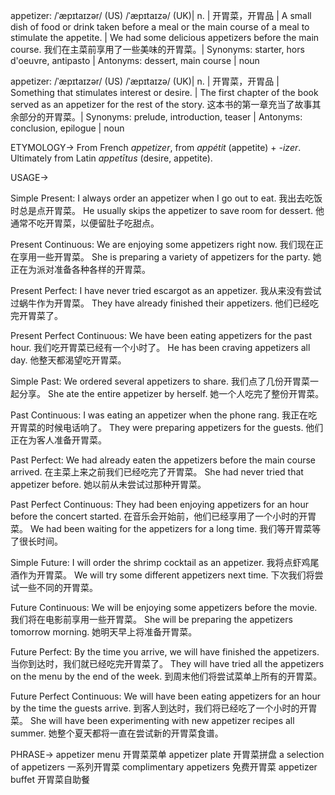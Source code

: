 appetizer: /ˈæpɪtaɪzər/ (US) /ˈæpɪtaɪzə/ (UK)| n. | 开胃菜，开胃品 | A small dish of food or drink taken before a meal or the main course of a meal to stimulate the appetite. | We had some delicious appetizers before the main course. 我们在主菜前享用了一些美味的开胃菜。|  Synonyms: starter, hors d'oeuvre, antipasto | Antonyms: dessert, main course | noun

appetizer: /ˈæpɪtaɪzər/ (US) /ˈæpɪtaɪzə/ (UK)| n. | 开胃菜，开胃品 | Something that stimulates interest or desire. | The first chapter of the book served as an appetizer for the rest of the story. 这本书的第一章充当了故事其余部分的开胃菜。| Synonyms: prelude, introduction, teaser | Antonyms: conclusion, epilogue | noun


ETYMOLOGY->
From French *appetizer*, from *appétit* (appetite) + *-izer*. Ultimately from Latin *appetītus* (desire, appetite).


USAGE->

Simple Present:
I always order an appetizer when I go out to eat. 我出去吃饭时总是点开胃菜。
He usually skips the appetizer to save room for dessert. 他通常不吃开胃菜，以便留肚子吃甜点。

Present Continuous:
We are enjoying some appetizers right now. 我们现在正在享用一些开胃菜。
She is preparing a variety of appetizers for the party. 她正在为派对准备各种各样的开胃菜。

Present Perfect:
I have never tried escargot as an appetizer. 我从来没有尝试过蜗牛作为开胃菜。
They have already finished their appetizers. 他们已经吃完开胃菜了。

Present Perfect Continuous:
We have been eating appetizers for the past hour.  我们吃开胃菜已经有一个小时了。
He has been craving appetizers all day. 他整天都渴望吃开胃菜。

Simple Past:
We ordered several appetizers to share. 我们点了几份开胃菜一起分享。
She ate the entire appetizer by herself. 她一个人吃完了整份开胃菜。

Past Continuous:
I was eating an appetizer when the phone rang. 我正在吃开胃菜的时候电话响了。
They were preparing appetizers for the guests. 他们正在为客人准备开胃菜。

Past Perfect:
We had already eaten the appetizers before the main course arrived. 在主菜上来之前我们已经吃完了开胃菜。
She had never tried that appetizer before. 她以前从未尝试过那种开胃菜。

Past Perfect Continuous:
They had been enjoying appetizers for an hour before the concert started. 在音乐会开始前，他们已经享用了一个小时的开胃菜。
We had been waiting for the appetizers for a long time. 我们等开胃菜等了很长时间。

Simple Future:
I will order the shrimp cocktail as an appetizer. 我将点虾鸡尾酒作为开胃菜。
We will try some different appetizers next time. 下次我们将尝试一些不同的开胃菜。

Future Continuous:
We will be enjoying some appetizers before the movie. 我们将在电影前享用一些开胃菜。
She will be preparing the appetizers tomorrow morning. 她明天早上将准备开胃菜。

Future Perfect:
By the time you arrive, we will have finished the appetizers. 当你到达时，我们就已经吃完开胃菜了。
They will have tried all the appetizers on the menu by the end of the week. 到周末他们将尝试菜单上所有的开胃菜。

Future Perfect Continuous:
We will have been eating appetizers for an hour by the time the guests arrive. 到客人到达时，我们将已经吃了一个小时的开胃菜。
She will have been experimenting with new appetizer recipes all summer. 她整个夏天都将一直在尝试新的开胃菜食谱。


PHRASE->
appetizer menu 开胃菜菜单
appetizer plate 开胃菜拼盘
a selection of appetizers  一系列开胃菜
complimentary appetizers 免费开胃菜
appetizer buffet 开胃菜自助餐
